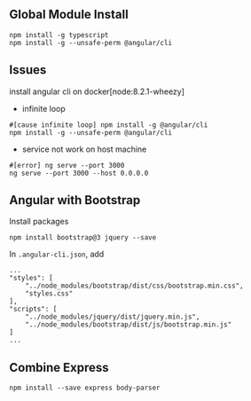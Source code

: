 ## Global Module Install
```
npm install -g typescript
npm install -g --unsafe-perm @angular/cli
```

## Issues
install angular cli on docker[node:8.2.1-wheezy]
- infinite loop
```
#[cause infinite loop] npm install -g @angular/cli
npm install -g --unsafe-perm @angular/cli
```
- service not work on host machine
```
#[error] ng serve --port 3000
ng serve --port 3000 --host 0.0.0.0
```

## Angular with Bootstrap
Install packages
```
npm install bootstrap@3 jquery --save
```

In `.angular-cli.json`, add
```
...
"styles": [
    "../node_modules/bootstrap/dist/css/bootstrap.min.css",
    "styles.css"
],
"scripts": [
    "../node_modules/jquery/dist/jquery.min.js",
    "../node_modules/bootstrap/dist/js/bootstrap.min.js"
]
...
```

## Combine Express
```
npm install --save express body-parser
```
